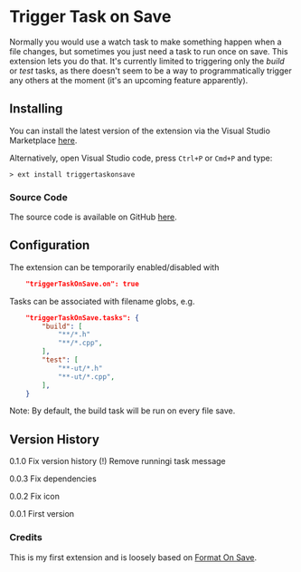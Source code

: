 # Trigger Task on Save

Normally you would use a watch task to make something happen when a file
changes, but sometimes you just need a task to run once on save. This extension
lets you do that. It's currently limited to triggering only the *build* or
*test* tasks, as there doesn't seem to be a way to programmatically trigger any
others at the moment (it's an upcoming feature apparently).

## Installing

You can install the latest version of the extension via the Visual Studio
Marketplace
[here](https://marketplace.visualstudio.com/items?itemName=Gruntfuggly.triggertaskonsave).

Alternatively, open Visual Studio code, press `Ctrl+P` or `Cmd+P` and type:

    > ext install triggertaskonsave

### Source Code

The source code is available on GitHub [here](https://github.com/Gruntfuggly/triggertaskonsave).

## Configuration

The extension can be temporarily enabled/disabled with

```json
    "triggerTaskOnSave.on": true
```

Tasks can be associated with filename globs, e.g.

```json
    "triggerTaskOnSave.tasks": {
        "build": [
            "**/*.h"
            "**/*.cpp",
        ],
        "test": [
            "**-ut/*.h"
            "**-ut/*.cpp",
        ],
    }
```

Note: By default, the build task will be run on every file save.

## Version History

0.1.0 Fix version history (!) 
      Remove runningi task message

0.0.3 Fix dependencies

0.0.2 Fix icon

0.0.1 First version

### Credits

This is my first extension and is loosely based on
[Format On Save](https://marketplace.visualstudio.com/items?itemName=gyuha.format-on-save).
